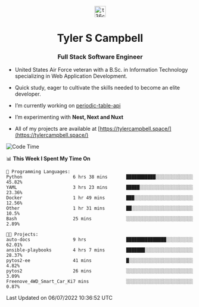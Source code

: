 <p align="center">
<a href="https://www.linkedin.com/in/t36campbell" target="blank"><img align="center" src="https://ik.imagekit.io/t36campbell/Portfolio/linkedin.png.original_m8bbGgPh6.png" alt="t36campbell" height="30" width="30" /></a>
</p>
<h1 align="center">Tyler S Campbell</h1>
<h3 align="center">Full Stack Software Engineer</h3>

* United States Air Force veteran with a B.Sc. in Information Technology specializing in Web Application Development. 

* Quick study, eager to cultivate the skills needed to become an elite developer.

* I’m currently working on [periodic-table-api](https://github.com/t36campbell/periodic-table-api)

* I’m experimenting with **Nest, Next and Nuxt**

* All of my projects are available at [https://tylercampbell.space/](https://tylercampbell.space/)

<!--START_SECTION:waka-->
![Code Time](http://img.shields.io/badge/Code%20Time-1%2C690%20hrs%2023%20mins-blue)

📊 **This Week I Spent My Time On** 

```text
💬 Programming Languages: 
Python                   6 hrs 38 mins       ███████████░░░░░░░░░░░░░░   45.82% 
YAML                     3 hrs 23 mins       █████░░░░░░░░░░░░░░░░░░░░   23.36% 
Docker                   1 hr 49 mins        ███░░░░░░░░░░░░░░░░░░░░░░   12.56% 
Other                    1 hr 31 mins        ██░░░░░░░░░░░░░░░░░░░░░░░   10.5% 
Bash                     25 mins             ░░░░░░░░░░░░░░░░░░░░░░░░░   2.89%

🐱‍💻 Projects: 
auto-docs                9 hrs               ███████████████░░░░░░░░░░   62.01% 
ansible-playbooks        4 hrs 7 mins        ███████░░░░░░░░░░░░░░░░░░   28.37% 
pytos2-ee                41 mins             █░░░░░░░░░░░░░░░░░░░░░░░░   4.82% 
pytos2                   26 mins             ░░░░░░░░░░░░░░░░░░░░░░░░░   3.09% 
Freenove_4WD_Smart_Car_Ki7 mins              ░░░░░░░░░░░░░░░░░░░░░░░░░   0.87%

```


 Last Updated on 06/07/2022 10:36:52 UTC
<!--END_SECTION:waka-->
